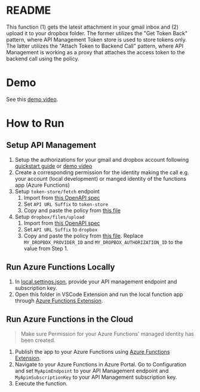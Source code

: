  # README

 This function (1) gets the latest attachment in your gmail inbox and (2) upload it to your dropbox folder. 
 The former utilizes the "Get Token Back" pattern, where API Management Token store is used to store tokens
 only. The latter utilizes the "Attach Token to Backend Call" pattern, where API Management is working as a 
 proxy that attaches the access token to the backend call using the policy. 

# Demo

See this [demo video](https://microsoft-my.sharepoint.com/:v:/p/seaki/EXurGJG_zL5DqplKalCcqVUB8N-S8u4FtUqKEASaV0DUtA?e=rfa8jk).

# How to Run

## Setup API Management
1. Setup the authorizations for your gmail and dropbox account following [quickstart guide](/docs/quickstart.md) or [demo video](/scenarios/Setup%20Token%20Store.mp4)
1. Create a corresponding permission for the identity making the call e.g. your account (local development) or manged identity of the functions app (Azure Functions)
2. Setup `token-store/fetch` endpoint
   1. Import from [this OpenAPI spec](/scenarios/functions/GmailToDropbox/Apim/token-store-open-api.json)
   2. Set `API URL Suffix` to `token-store`
   3. Copy and paste the policy from [this file](./Apim/token-store-policy.xml)
3. Setup `dropbox/files/upload`
   1. Import from [this OpenAPI spec](/scenarios/functions/GmailToDropbox/Apim/dropbox-open-api.json)
   2. Set `API URL Suffix` to `dropbox`
   3. Copy and paste the policy from [this file](./Apim/dropbox-policy.xml). Replace `MY_DROPBOX_PROVIDER_ID` and `MY_DROPBOX_AUTHORIZATION_ID` to the value from Step 1.

## Run Azure Functions Locally
1. In [local.settings.json](./local.settings.json), provide your API management endpoint and subscription key.
2. Open this folder in VSCode Extension and run the local function app through [Azure Functions Extension](https://marketplace.visualstudio.com/items?itemName=ms-azuretools.vscode-azurefunctions).

## Run Azure Functions in the Cloud
> Make sure Permission for your Azure Functions' managed identity has been created.
1. Publish the app to your Azure Functions using [Azure Functions Extension](https://marketplace.visualstudio.com/items?itemName=ms-azuretools.vscode-azurefunctions).
2. Navigate to your Azure Functions in Azure Portal. Go to Configuration and set `MyApimEndpoint` to your API Management endpoint and `MyApimSubscriptionKey` to your API Management subscription key.
3. Execute the function. 